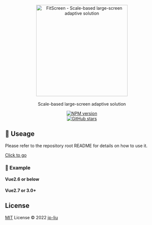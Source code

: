<p align="center">
  <a href="https://github.com/jp-liu/fit-screen"><img src="https://raw.githubusercontent.com/jp-liu/fit-screen/main/packages/public/logo-vertical.png" alt="FitScreen - Scale-based large-screen adaptive solution" width="300"></a>
  <br>
  <br>
  Scale-based large-screen adaptive solution
</p>
<p align="center">
 <a href="https://www.npmjs.com/package/@fit-screen/vue" target="__blank"><img src="https://img.shields.io/npm/v/@fit-screen/vue?color=a1b858&label=" alt="NPM version"></a>
 <br>
 <a href="https://github.com/jp-liu/fit-screen" target="__blank">
    <img alt="GitHub stars" src="https://img.shields.io/github/stars/jp-liu/fit-screen?style=social">
  </a>
</p>

## 🦄 Useage

Please refer to the repository root README for details on how to use it.

[Click to go](https://github.com/jp-liu/fit-screen#Vue)

### 🌰 Example

#### Vue2.6 or below

#### Vue2.7 or 3.0+

## License

[MIT](./LICENSE) License © 2022 [jp-liu](https://github.com/jp-liu)
